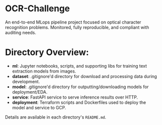 # OCR-Challenge
An end-to-end MLops pipeline project focused on optical character recognition problems. Monitored, fully reproducible, and compliant with auditing needs.

# Directory Overview:
- **ml**: Jupyter notebooks, scripts, and supporting libs for training text extraction models from images.
- **dataset**: .gitignore'd directory for download and processing data during development.
- **model**: .gitignore'd directory for outputting/downloading models for deployment/EDA.
- **service**: FastAPI service to serve inference results over HTTP.
- **deployment**: Terraform scripts and Dockerfiles used to deploy the model and service to GCP.

Details are available in each directory's `README.md`.